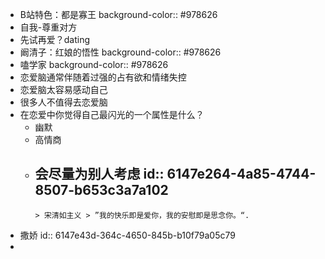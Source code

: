 - B站特色：都是寡王
  background-color:: #978626
- 自我-尊重对方
- 先试再爱？dating
- 阚清子：红娘的悟性
  background-color:: #978626
- 嗑学家
  background-color:: #978626
- 恋爱脑通常伴随着过强的占有欲和情绪失控
- 恋爱脑太容易感动自己
- 很多人不值得去恋爱脑
- 在恋爱中你觉得自己最闪光的一个属性是什么？
	- 幽默
	- 高情商
	- 会尽量为别人考虑 
	  id:: 6147e264-4a85-4744-8507-b653c3a7a102
		-
		  > 宋清如主义 > ”我的快乐即是爱你，我的安慰即是思念你。“.
- 撒娇
  id:: 6147e43d-364c-4650-845b-b10f79a05c79
-